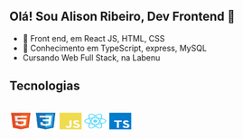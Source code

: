 ## Olá! Sou Alison Ribeiro, Dev Frontend 👋

- 🔭 Front end, em React JS, HTML, CSS
- 🌱 Conhecimento em TypeScript, express, MySQL
- Cursando Web Full Stack, na Labenu


## **Tecnologias**
<div style="display: inline_block"><br>
  <img align="center" alt="AlisonLuRi-HTML" height="30" width="40" src="https://raw.githubusercontent.com/devicons/devicon/master/icons/html5/html5-original.svg">
  <img align="center" alt="AlisonLuRi-CSS" height="30" width="40" src="https://raw.githubusercontent.com/devicons/devicon/master/icons/css3/css3-original.svg">
  <img align="center" alt="AlisonLuRi-Js" height="30" width="40" src="https://raw.githubusercontent.com/devicons/devicon/master/icons/javascript/javascript-plain.svg">
  <img align="center" alt="AlisonLuRi-React" height="30" width="40" src="https://raw.githubusercontent.com/devicons/devicon/master/icons/react/react-original.svg">
    <img align="center" alt="AlisonLuRi-Ts" height="30" width="40" src="https://raw.githubusercontent.com/devicons/devicon/master/icons/typescript/typescript-plain.svg">
</div>

##
